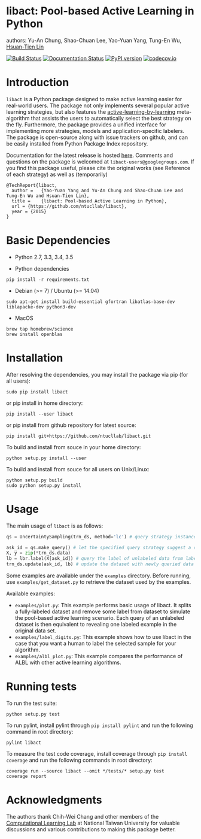 # libact: Pool-based Active Learning in Python

authors: Yu-An Chung, Shao-Chuan Lee, Yao-Yuan Yang, Tung-En Wu, [Hsuan-Tien Lin](http://www.csie.ntu.edu.tw/~htlin)

[![Build Status](https://travis-ci.org/ntucllab/libact.svg)](https://travis-ci.org/ntucllab/libact)
[![Documentation Status](https://readthedocs.org/projects/libact/badge/?version=latest)](http://libact.readthedocs.org/en/latest/?badge=latest)
[![PyPI version](https://badge.fury.io/py/libact.svg)](https://badge.fury.io/py/libact)
[![codecov.io](https://codecov.io/github/ntucllab/libact/coverage.svg?branch=master)](https://codecov.io/github/ntucllab/libact?branch=master)

# Introduction

`libact` is a Python package designed to make active learning easier for
real-world users. The package not only implements several popular active learning strategies, but also features the [active-learning-by-learning](http://www.csie.ntu.edu.tw/~htlin/paper/doc/aaai15albl.pdf)
meta-algorithm that assists the users to automatically select the best strategy
on the fly. Furthermore, the package provides a unified interface for implementing more strategies, models and application-specific labelers. The package is open-source along with issue trackers on github, and can be easily installed from Python Package Index repository.

Documentation for the latest release is hosted [here](http://libact.readthedocs.org/en/latest/).
Comments and questions on the package is welcomed at `libact-users@googlegroups.com`. If you find this package useful, please cite the original works (see Reference of each strategy) as well as (temporarily)

```
@TechReport{libact,
  author =   {Yao-Yuan Yang and Yu-An Chung and Shao-Chuan Lee and Tung-En Wu and Hsuan-Tien Lin},
  title =    {libact: Pool-based Active Learning in Python},
  url = {https://github.com/ntucllab/libact},
  year = {2015}
}
```

# Basic Dependencies

* Python 2.7, 3.3, 3.4, 3.5

* Python dependencies
```
pip install -r requirements.txt
```

* Debian (>= 7) / Ubuntu (>= 14.04)
```
sudo apt-get install build-essential gfortran libatlas-base-dev liblapacke-dev python3-dev
```

* MacOS
```
brew tap homebrew/science
brew install openblas
```

# Installation

After resolving the dependencies, you may install the package via pip (for all users):
```
sudo pip install libact
```

or pip install in home directory:
```
pip install --user libact
```

or pip install from github repository for latest source:
```
pip install git+https://github.com/ntucllab/libact.git
```

To build and install from souce in your home directory:
```
python setup.py install --user
```

To build and install from souce for all users on Unix/Linux:
```
python setup.py build
sudo python setup.py install
```

# Usage

The main usage of `libact` is as follows:

```python
qs = UncertaintySampling(trn_ds, method='lc') # query strategy instance

ask_id = qs.make_query() # let the specified query strategy suggest a data to query
X, y = zip(*trn_ds.data)
lb = lbr.label(X[ask_id]) # query the label of unlabeled data from labeler instance
trn_ds.update(ask_id, lb) # update the dataset with newly queried data
```

Some examples are available under the `examples` directory. Before running, use
`examples/get_dataset.py` to retrieve the dataset used by the examples.

Available examples:

  - `examples/plot.py`: This example performs basic usage of libact. It splits
    a fully-labeled dataset and remove some label from dataset to simulate
    the pool-based active learning scenario. Each query of an unlabeled dataset is then equivalent to revealing one labeled example in the original data set.
  - `examples/label_digits.py`: This example shows how to use libact in the case
    that you want a human to label the selected sample for your algorithm.
  - `examples/albl_plot.py`: This example compares the performance of ALBL
    with other active learning algorithms.

# Running tests

To run the test suite:

```
python setup.py test
```

To run pylint, install pylint through ```pip install pylint``` and run the following command in root directory:

```
pylint libact
```

To measure the test code coverage, install coverage through ```pip install coverage``` and run the following commands in root directory:

```
coverage run --source libact --omit */tests/* setup.py test
coverage report
```

# Acknowledgments

The authors thank Chih-Wei Chang and other members of the [Computational Learning Lab](https://learner.csie.ntu.edu.tw/) at National Taiwan University for valuable discussions and various contributions to making this package better.
